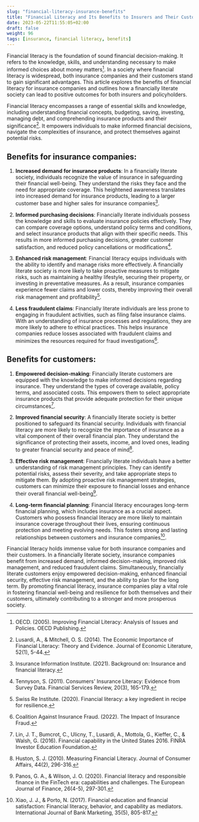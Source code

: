 ```yaml
--- 
slug: "financial-literacy-insurance-benefits"
title: "Financial Literacy and Its Benefits to Insurers and Their Customers"
date: 2023-05-22T11:55:05+02:00
draft: false 
weight: 96 
tags: [insurance, financial literacy, benefits] 
--- 
```


<!-- # Financial Literacy and Its Benefits to Insurers and Their Customers -->

Financial literacy is the foundation of sound financial decision-making. It refers to the knowledge, skills, and understanding necessary to make informed choices about money matters[^1]. In a society where financial literacy is widespread, both insurance companies and their customers stand to gain significant advantages. This article explores the benefits of financial literacy for insurance companies and outlines how a financially literate society can lead to positive outcomes for both insurers and policyholders.

Financial literacy encompasses a range of essential skills and knowledge, including understanding financial concepts, budgeting, saving, investing, managing debt, and comprehending insurance products and their significance[^2]. It empowers individuals to make informed financial decisions, navigate the complexities of insurance, and protect themselves against potential risks.

## Benefits for insurance companies:

1. **Increased demand for insurance products**: In a financially literate society, individuals recognize the value of insurance in safeguarding their financial well-being. They understand the risks they face and the need for appropriate coverage. This heightened awareness translates into increased demand for insurance products, leading to a larger customer base and higher sales for insurance companies[^3].

2. **Informed purchasing decisions**: Financially literate individuals possess the knowledge and skills to evaluate insurance policies effectively. They can compare coverage options, understand policy terms and conditions, and select insurance products that align with their specific needs. This results in more informed purchasing decisions, greater customer satisfaction, and reduced policy cancellations or modifications[^4].

3. **Enhanced risk management**: Financial literacy equips individuals with the ability to identify and manage risks more effectively. A financially literate society is more likely to take proactive measures to mitigate risks, such as maintaining a healthy lifestyle, securing their property, or investing in preventative measures. As a result, insurance companies experience fewer claims and lower costs, thereby improving their overall risk management and profitability[^5].

4. **Less fraudulent claims**: Financially literate individuals are less prone to engaging in fraudulent activities, such as filing false insurance claims. With an understanding of insurance processes and regulations, they are more likely to adhere to ethical practices. This helps insurance companies reduce losses associated with fraudulent claims and minimizes the resources required for fraud investigations[^6].

## Benefits for customers:

1. **Empowered decision-making**: Financially literate customers are equipped with the knowledge to make informed decisions regarding insurance. They understand the types of coverage available, policy terms, and associated costs. This empowers them to select appropriate insurance products that provide adequate protection for their unique circumstances[^7].

2. **Improved financial security**: A financially literate society is better positioned to safeguard its financial security. Individuals with financial literacy are more likely to recognize the importance of insurance as a vital component of their overall financial plan. They understand the significance of protecting their assets, income, and loved ones, leading to greater financial security and peace of mind[^8].

3. **Effective risk management**: Financially literate individuals have a better understanding of risk management principles. They can identify potential risks, assess their severity, and take appropriate steps to mitigate them. By adopting proactive risk management strategies, customers can minimize their exposure to financial losses and enhance their overall financial well-being[^9].

4. **Long-term financial planning**: Financial literacy encourages long-term financial planning, which includes insurance as a crucial aspect. Customers who possess financial literacy are more likely to maintain insurance coverage throughout their lives, ensuring continuous protection and meeting evolving needs. This fosters strong and lasting relationships between customers and insurance companies[^10].

Financial literacy holds immense value for both insurance companies and their customers. In a financially literate society, insurance companies benefit from increased demand, informed decision-making, improved risk management, and reduced fraudulent claims. Simultaneously, financially literate customers enjoy empowered decision-making, enhanced financial security, effective risk management, and the ability to plan for the long term. By promoting financial literacy, insurance companies play a vital role in fostering financial well-being and resilience for both themselves and their customers, ultimately contributing to a stronger and more prosperous society.

[^1]: OECD. (2005). Improving Financial Literacy: Analysis of Issues and Policies. OECD Publishing.

[^2]: Lusardi, A., & Mitchell, O. S. (2014). The Economic Importance of Financial Literacy: Theory and Evidence. Journal of Economic Literature, 52(1), 5-44.

[^3]: Insurance Information Institute. (2021). Background on: Insurance and financial literacy.

[^4]: Tennyson, S. (2011). Consumers' Insurance Literacy: Evidence from Survey Data. Financial Services Review, 20(3), 165-179.

[^5]: Swiss Re Institute. (2020). Financial literacy: a key ingredient in recipe for resilience.

[^6]: Coalition Against Insurance Fraud. (2022). The Impact of Insurance Fraud.

[^7]: Lin, J. T., Bumcrot, C., Ulicny, T., Lusardi, A., Mottola, G., Kieffer, C., & Walsh, G. (2016). Financial capability in the United States 2016. FINRA Investor Education Foundation.

[^8]: Huston, S. J. (2010). Measuring Financial Literacy. Journal of Consumer Affairs, 44(2), 296-316.

[^9]: Panos, G. A., & Wilson, J. O. (2020). Financial literacy and responsible finance in the FinTech era: capabilities and challenges. The European Journal of Finance, 26(4-5), 297-301.

[^10]: Xiao, J. J., & Porto, N. (2017). Financial education and financial satisfaction: Financial literacy, behavior, and capability as mediators. International Journal of Bank Marketing, 35(5), 805-817.

